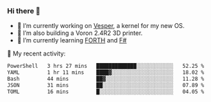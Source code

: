 ### Hi there 👋

<!--
**berkus/berkus** is a ✨ _special_ ✨ repository because its `README.md` (this file) appears on your GitHub profile.

Here are some ideas to get you started:

- 🔭 I’m currently working on ...
- 🌱 I’m currently learning ...
- 👯 I’m looking to collaborate on ...
- 🤔 I’m looking for help with ...
- 💬 Ask me about ...
- 📫 How to reach me: ...
- 😄 Pronouns: ...
- ⚡ Fun fact: ...
-->

- 🔭 I’m currently working on [Vesper](https://github.com/metta-systems/vesper), a kernel for my new OS.
- 🔭 I’m also building a Voron 2.4R2 3D printer.
- 🌱 I’m currently learning [FORTH](http://forth.com/starting-forth/) and [F#](https://fsharpforfunandprofit.com/)

💼 My recent activity:

<!--START_SECTION:waka-->

```txt
PowerShell   3 hrs 27 mins   █████████████░░░░░░░░░░░░   52.25 %
YAML         1 hr 11 mins    ████▓░░░░░░░░░░░░░░░░░░░░   18.02 %
Bash         44 mins         ██▓░░░░░░░░░░░░░░░░░░░░░░   11.28 %
JSON         31 mins         ██░░░░░░░░░░░░░░░░░░░░░░░   07.89 %
TOML         16 mins         █░░░░░░░░░░░░░░░░░░░░░░░░   04.05 %
```

<!--END_SECTION:waka-->
